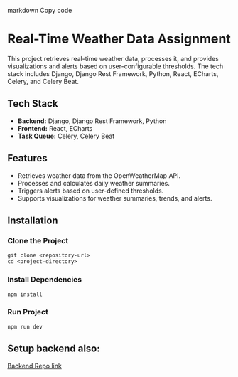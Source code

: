 markdown
Copy code
# Real-Time Weather Data Assignment

This project retrieves real-time weather data, processes it, and provides visualizations and alerts based on user-configurable thresholds. The tech stack includes Django, Django Rest Framework, Python, React, ECharts, Celery, and Celery Beat.

## Tech Stack

- **Backend:** Django, Django Rest Framework, Python
- **Frontend:** React, ECharts
- **Task Queue:** Celery, Celery Beat

## Features

- Retrieves weather data from the OpenWeatherMap API.
- Processes and calculates daily weather summaries.
- Triggers alerts based on user-defined thresholds.
- Supports visualizations for weather summaries, trends, and alerts.

## Installation

### Clone the Project
    git clone <repository-url>
    cd <project-directory>

### Install Dependencies
    npm install

### Run Project
    npm run dev

## Setup backend also:
[Backend Repo link](https://github.com/Aman16-ai/realtime-weather)
